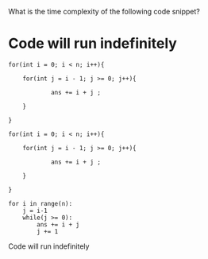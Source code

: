 What is the time complexity of the following code snippet?

# Code will run indefinitely

```
for(int i = 0; i < n; i++){

    for(int j = i - 1; j >= 0; j++){

            ans += i + j ;

    }

}

```

```
for(int i = 0; i < n; i++){

    for(int j = i - 1; j >= 0; j++){

            ans += i + j ;

    }

}

```

```
for i in range(n):
    j = i-1
    while(j >= 0):
        ans += i + j
        j += 1

```

Code will run indefinitely
